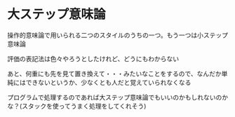 # 大ステップ意味論

操作的意味論で用いられる二つのスタイルのうちの一つ。もう一つは小ステップ意味論

評価の表記法は色々やろうとしたけれど、どうにもわからない

あと、何重にも先を見て置き換えて・・・みたいなことをするので、なんだか単純にはできないというか、少なくとも人だと覚えていられなくなる

プログラムで処理するのであれば大ステップ意味論でもいいのかもしれないのかな？(スタックを使ってうまく処理をしてくれそう)
